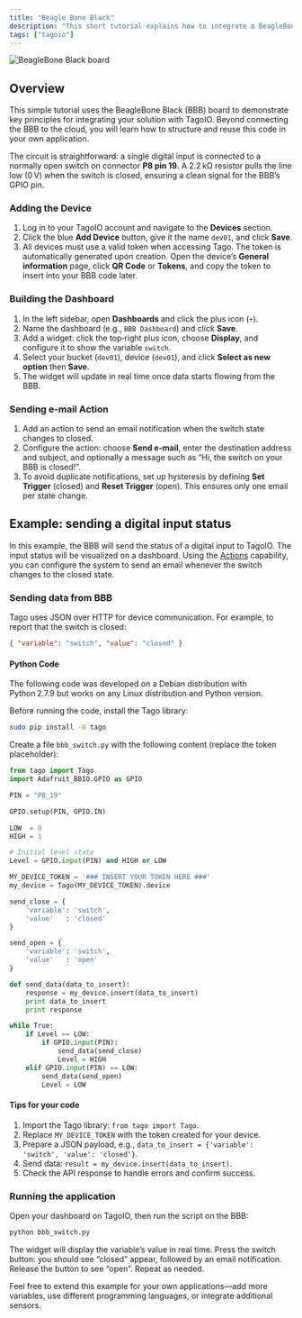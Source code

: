 ```yaml
---
title: "Beagle Bone Black"
description: "This short tutorial explains how to integrate a BeagleBone Black (BBB) board with TagoIO, demonstrating how to send a digital input status to a dashboard and configure an Action to email when the switch closes."
tags: ["tagoio"]
---
```

![BeagleBone Black board](/docs_imagem/tagoio/beagle-bone-black-2.jpg)

## Overview
This simple tutorial uses the BeagleBone Black (BBB) board to demonstrate key principles for integrating your solution with TagoIO. Beyond connecting the BBB to the cloud, you will learn how to structure and reuse this code in your own application.

The circuit is straightforward: a single digital input is connected to a normally open switch on connector **P8 pin 19**. A 2.2 kΩ resistor pulls the line low (0 V) when the switch is closed, ensuring a clean signal for the BBB’s GPIO pin.

### Adding the Device
1. Log in to your TagoIO account and navigate to the **Devices** section.  
2. Click the blue **Add Device** button, give it the name `dev01`, and click **Save**.  
3. All devices must use a valid token when accessing Tago. The token is automatically generated upon creation. Open the device’s **General information** page, click **QR Code** or **Tokens**, and copy the token to insert into your BBB code later.

### Building the Dashboard
1. In the left sidebar, open **Dashboards** and click the plus icon (`+`).  
2. Name the dashboard (e.g., `BBB Dashboard`) and click **Save**.  
3. Add a widget: click the top‑right plus icon, choose **Display**, and configure it to show the variable `switch`.  
4. Select your bucket (`dev01`), device (`dev01`), and click **Select as new option** then **Save**.  
5. The widget will update in real time once data starts flowing from the BBB.

### Sending e‑mail Action
1. Add an action to send an email notification when the switch state changes to closed.  
2. Configure the action: choose **Send e‑mail**, enter the destination address and subject, and optionally a message such as “Hi, the switch on your BBB is closed!”.  
3. To avoid duplicate notifications, set up hysteresis by defining **Set Trigger** (closed) and **Reset Trigger** (open). This ensures only one email per state change.

## Example: sending a digital input status
In this example, the BBB will send the status of a digital input to TagoIO. The input status will be visualized on a dashboard. Using the [Actions](../actions/index) capability, you can configure the system to send an email whenever the switch changes to the closed state.

### Sending data from BBB
Tago uses JSON over HTTP for device communication. For example, to report that the switch is closed:

```json
{ "variable": "switch", "value": "closed" }
```

#### Python Code

The following code was developed on a Debian distribution with Python 2.7.9 but works on any Linux distribution and Python version.

Before running the code, install the Tago library:

```bash
sudo pip install -U tago
```

Create a file `bbb_switch.py` with the following content (replace the token placeholder):

```python
from tago import Tago
import Adafruit_BBIO.GPIO as GPIO

PIN = "P8_19"

GPIO.setup(PIN, GPIO.IN)

LOW  = 0
HIGH = 1

# Initial level state
Level = GPIO.input(PIN) and HIGH or LOW

MY_DEVICE_TOKEN = '### INSERT YOUR TOKEN HERE ###'
my_device = Tago(MY_DEVICE_TOKEN).device

send_close = {
    'variable': 'switch',
    'value'   : 'closed'
}

send_open = {
    'variable': 'switch',
    'value'   : 'open'
}

def send_data(data_to_insert):
    response = my_device.insert(data_to_insert)
    print data_to_insert
    print response

while True:
    if Level == LOW:
        if GPIO.input(PIN):
            send_data(send_close)
            Level = HIGH
    elif GPIO.input(PIN) == LOW:
        send_data(send_open)
        Level = LOW
```

#### Tips for your code
1. Import the Tago library: `from tago import Tago`.  
2. Replace `MY_DEVICE_TOKEN` with the token created for your device.  
3. Prepare a JSON payload, e.g., `data_to_insert = {'variable': 'switch', 'value': 'closed'}`.  
4. Send data: `result = my_device.insert(data_to_insert)`.  
5. Check the API response to handle errors and confirm success.

### Running the application
Open your dashboard on TagoIO, then run the script on the BBB:

```bash
python bbb_switch.py
```

The widget will display the variable’s value in real time. Press the switch button: you should see “closed” appear, followed by an email notification. Release the button to see “open”. Repeat as needed.

Feel free to extend this example for your own applications—add more variables, use different programming languages, or integrate additional sensors.